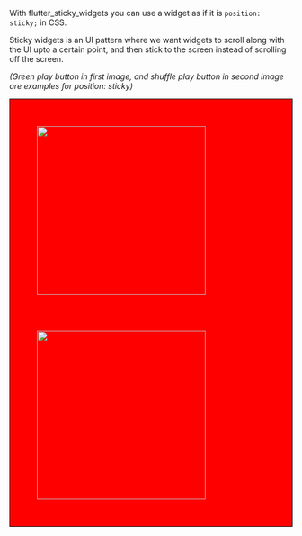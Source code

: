 <!-- 
This README describes the package. If you publish this package to pub.dev,
this README's contents appear on the landing page for your package.

For information about how to write a good package README, see the guide for
[writing package pages](https://dart.dev/guides/libraries/writing-package-pages). 

For general information about developing packages, see the Dart guide for
[creating packages](https://dart.dev/guides/libraries/create-library-packages)
and the Flutter guide for
[developing packages and plugins](https://flutter.dev/developing-packages). 
-->

With flutter_sticky_widgets you can use a widget as if it is `position: sticky;` in CSS. 

Sticky widgets is an UI pattern where we want widgets to scroll along with the UI upto a certain point, and then stick to the screen instead of scrolling off the screen.

_(Green play button in first image, and shuffle play button in second image are examples for position: sticky)_

<div style="display:flex; flex-wrap: wrap; background-color: red; border: 1px solid black; padding: 1rem;">
        <img style="width:300px; padding: 2rem" src="https://user-images.githubusercontent.com/51091231/199050896-614a10e2-b8df-4a3a-9399-9a7de15d191d.gif"> 
        <img style="width:300px; padding: 2rem" src="https://user-images.githubusercontent.com/51091231/199035763-5f5ac3b8-19e6-46c2-84bd-eea1883dcda6.gif">
</div>

